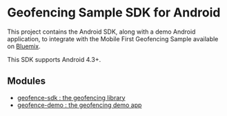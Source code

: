 Geofencing Sample SDK for Android
========================

This project contains the Android SDK, along with a demo Android application, to integrate with the Mobile First Geofencing Sample available on [Bluemix](https://console.ng.bluemix.net/).

This SDK supports Android 4.3+.

Modules
--------

* [geofence-sdk : the geofencing library](geofence-sdk/README.md)
* [geofence-demo : the geofencing demo app](geofence-demo)
